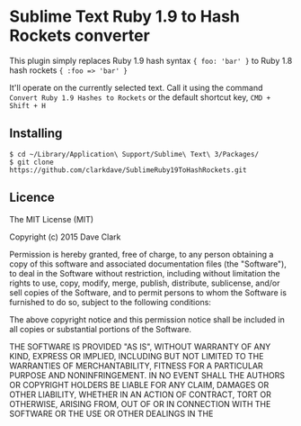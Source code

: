# Sublime Text Ruby 1.9 to Hash Rockets converter

This plugin simply replaces Ruby 1.9 hash syntax `{ foo: 'bar' }` to Ruby 1.8 hash rockets `{ :foo => 'bar' }`

It'll operate on the currently selected text. Call it using the command `Convert Ruby 1.9 Hashes to Rockets` or the default shortcut key, `CMD + Shift + H`

## Installing

    $ cd ~/Library/Application\ Support/Sublime\ Text\ 3/Packages/
    $ git clone https://github.com/clarkdave/SublimeRuby19ToHashRockets.git

## Licence

The MIT License (MIT)

Copyright (c) 2015 Dave Clark

Permission is hereby granted, free of charge, to any person obtaining a copy
of this software and associated documentation files (the "Software"), to deal
in the Software without restriction, including without limitation the rights
to use, copy, modify, merge, publish, distribute, sublicense, and/or sell
copies of the Software, and to permit persons to whom the Software is
furnished to do so, subject to the following conditions:

The above copyright notice and this permission notice shall be included in all
copies or substantial portions of the Software.

THE SOFTWARE IS PROVIDED "AS IS", WITHOUT WARRANTY OF ANY KIND, EXPRESS OR
IMPLIED, INCLUDING BUT NOT LIMITED TO THE WARRANTIES OF MERCHANTABILITY,
FITNESS FOR A PARTICULAR PURPOSE AND NONINFRINGEMENT. IN NO EVENT SHALL THE
AUTHORS OR COPYRIGHT HOLDERS BE LIABLE FOR ANY CLAIM, DAMAGES OR OTHER
LIABILITY, WHETHER IN AN ACTION OF CONTRACT, TORT OR OTHERWISE, ARISING FROM,
OUT OF OR IN CONNECTION WITH THE SOFTWARE OR THE USE OR OTHER DEALINGS IN THE
